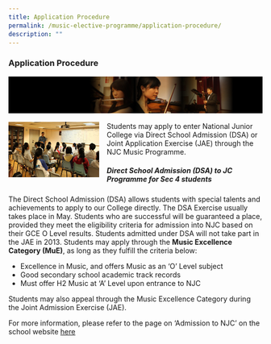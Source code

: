 ```yaml
---
title: Application Procedure
permalink: /music-elective-programme/application-procedure/
description: ""
---
```

### Application Procedure

![](/images/musicp2.png)

<img src="/images/musicp3.png" style="width:180px;height:110px;margin-right:15px;" align = "left"> Students may apply to enter National Junior College via Direct School Admission (DSA) or Joint Application Exercise (JAE) through the NJC Music Programme.

##### Direct School Admission (DSA) to JC Programme for Sec 4 students

The Direct School Admission (DSA) allows students with special talents and achievements to apply to our College directly. The DSA Exercise usually takes place in May. Students who are successful will be guaranteed a place, provided they meet the eligibility criteria for admission into NJC based on their GCE O Level results. Students admitted under DSA will not take part in the JAE in 2013. Students may apply through the **Music Excellence Category (MuE)**, as long as they fulfill the criteria below:

*   Excellence in Music, and offers Music as an ‘O’ Level subject
*   Good secondary school academic track records
*   Must offer H2 Music at ‘A’ Level upon entrance to NJC

Students may also appeal through the Music Excellence Category during the Joint Admission Exercise (JAE).

For more information, please refer to the page on ‘Admission to NJC’ on the school website [here](/)